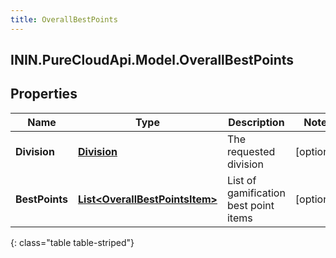 ```yaml
---
title: OverallBestPoints
---
```

## ININ.PureCloudApi.Model.OverallBestPoints

## Properties

|Name | Type | Description | Notes|
|------------ | ------------- | ------------- | -------------|
| **Division** | [**Division**](Division.html) | The requested division | [optional] |
| **BestPoints** | [**List&lt;OverallBestPointsItem&gt;**](OverallBestPointsItem.html) | List of gamification best point items | [optional] |
{: class="table table-striped"}


